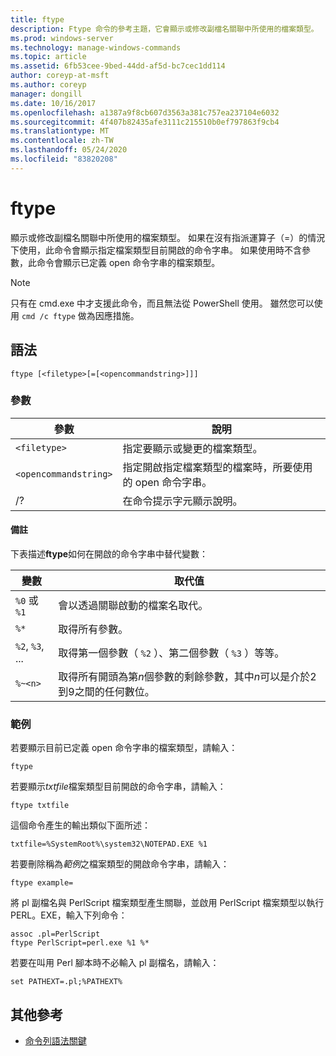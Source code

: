 ```yaml
---
title: ftype
description: Ftype 命令的參考主題，它會顯示或修改副檔名關聯中所使用的檔案類型。
ms.prod: windows-server
ms.technology: manage-windows-commands
ms.topic: article
ms.assetid: 6fb53cee-9bed-44dd-af5d-bc7cec1dd114
author: coreyp-at-msft
ms.author: coreyp
manager: dongill
ms.date: 10/16/2017
ms.openlocfilehash: a1387a9f8cb607d3563a381c757ea237104e6032
ms.sourcegitcommit: 4f407b82435afe3111c215510b0ef797863f9cb4
ms.translationtype: MT
ms.contentlocale: zh-TW
ms.lasthandoff: 05/24/2020
ms.locfileid: "83820208"
---
```

# <a name="ftype"></a>ftype

顯示或修改副檔名關聯中所使用的檔案類型。 如果在沒有指派運算子（=）的情況下使用，此命令會顯示指定檔案類型目前開啟的命令字串。 如果使用時不含參數，此命令會顯示已定義 open 命令字串的檔案類型。

> [!NOTE]
> 只有在 cmd.exe 中才支援此命令，而且無法從 PowerShell 使用。
> 雖然您可以使用 `cmd /c ftype` 做為因應措施。

## <a name="syntax"></a>語法

```
ftype [<filetype>[=[<opencommandstring>]]]
```

### <a name="parameters"></a>參數

| 參數 | 說明 |
| --------- | ----------- |
| `<filetype>` | 指定要顯示或變更的檔案類型。 |
| `<opencommandstring>` | 指定開啟指定檔案類型的檔案時，所要使用的 open 命令字串。|
| /? | 在命令提示字元顯示說明。 |

#### <a name="remarks"></a>備註

下表描述**ftype**如何在開啟的命令字串中替代變數：

| 變數 | 取代值 |
| -------- | ----------------- |
| `%0` 或 `%1` | 會以透過關聯啟動的檔案名取代。 |
| `%*` | 取得所有參數。 |
| `%2`, `%3`, ... | 取得第一個參數（ `%2` ）、第二個參數（ `%3` ）等等。 |
| `%~<n>` | 取得所有開頭為第*n*個參數的剩餘參數，其中*n*可以是介於2到9之間的任何數位。 |

### <a name="examples"></a>範例

若要顯示目前已定義 open 命令字串的檔案類型，請輸入：

```
ftype
```

若要顯示*txtfile*檔案類型目前開啟的命令字串，請輸入：

```
ftype txtfile
```

這個命令產生的輸出類似下面所述：

`txtfile=%SystemRoot%\system32\NOTEPAD.EXE %1`

若要刪除稱為*範例*之檔案類型的開啟命令字串，請輸入：

```
ftype example=
```

將 pl 副檔名與 PerlScript 檔案類型產生關聯，並啟用 PerlScript 檔案類型以執行 PERL。EXE，輸入下列命令：

```
assoc .pl=PerlScript
ftype PerlScript=perl.exe %1 %*
```

若要在叫用 Perl 腳本時不必輸入 pl 副檔名，請輸入：

```
set PATHEXT=.pl;%PATHEXT%
```

## <a name="additional-references"></a>其他參考

- [命令列語法關鍵](command-line-syntax-key.md)
